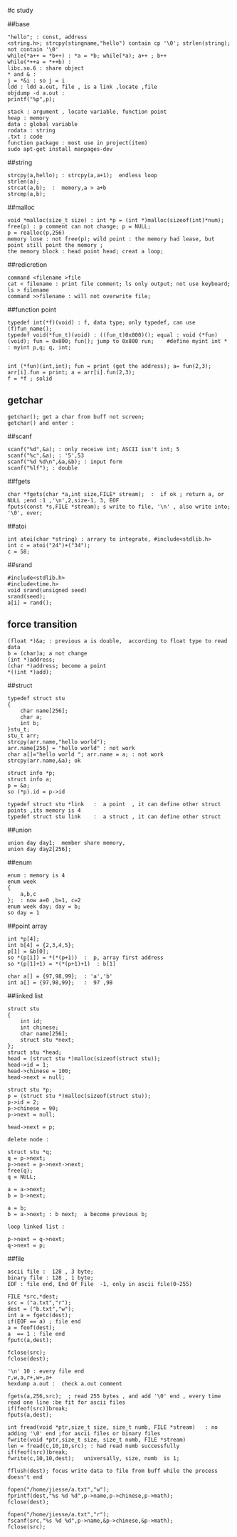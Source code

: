 #c study


##base

    "hello"; : const, address
    <string.h>; strcpy(stingname,"hello") contain cp '\0'; strlen(string); not contain '\0'
    while(*a++ = *b++) : *a = *b; while(*a); a++ ; b++
    while(*++a = *++b) :
    libc.so.6 : share object
    * and & :
    j = *&i : so j = i
    ldd : ldd a.out, file , is a link ,locate ,file 
    objdump -d a.out :
    printf("%p",p);
    
    stack : argument , locate variable, function point
    heap : memory
    data : global variable
    rodata : string 
    .txt : code
    function package : most use in project(item)
    sudo apt-get install manpages-dev
##string

    strcpy(a,hello); : strcpy(a,a+1);  endless loop
    strlen(a);
    strcat(a,b);  :  memory,a > a+b
    strcmp(a,b);



##malloc

    void *malloc(size_t size) : int *p = (int *)malloc(sizeof(int)*num);
    free(p) : p comment can not change; p = NULL;
    p = realloc(p,256)
    memory lose : not free(p); wild point : the memory had lease, but point still point the memory ;
    the memory block : head point head; creat a loop;

##redicretion

    command <filename >file
    cat < filename : print file comment; ls only output; not use keyboard; ls > filename
    command >>filename : will not overwrite file;

##function point 

    typedef int(*f)(void) : f, data type; only typedef, can use (f)fun_name();
    typedef void(*fun_t)(void) : ((fun_t)0x800)(); equal : void (*fun)(void); fun = 0x800; fun(); jump to 0x800 run;    #define myint int * : myint p,q; q, int; 
    

    int (*fun)(int,int); fun = print (get the address); a= fun(2,3);
    arr[i].fun = print; a = arr[i].fun(2,3);
    f = *f ; solid

## getchar

    getchar(); get a char from buff not screen;
    getchar() and enter :

##scanf

    scanf("%d",&a); : only receive int; ASCII isn't int; 5
    scanf("%c",&a); : '5',53
    scanf("%d %d\n",&a,&b); : input form
    scanf("%lf"); : double
##fgets

    char *fgets(char *a,int size,FILE* stream);  :  if ok ; return a, or NULL ;end :1 ,'\n',2,size-1, 3, EOF
    fputs(const *s,FILE *stream); s write to file, '\n' , also write into; '\0', over; 



##atoi

    int atoi(char *string) : arrary to integrate, #include<stdlib.h>
    int c = atoi("24")+("34");
    c = 58;

##srand

    #include<stdlib.h>
    #include<time.h>
    void srand(unsigned seed)
    srand(seed);
    a[i] = rand();


## force transition

    (float *)&a; : previous a is double,  according to float type to read data
    b = (char)a; a not change
    (int *)address;
    (char *)address; become a point
    *((int *)add);
   
##struct

    typedef struct stu
    {
        char name[256];
        char a;
        int b;
    }stu_t;
    stu_t arr;
    strcpy(arr.name,"hello world");
    arr.name[256] = "hello world" : not work
    char a[]="hello world "; arr.name = a; : not work
    strcpy(arr.name,&a); ok

    struct info *p;
    struct info a;
    p = &a;
    so (*p).id = p->id
    
    typedef struct stu *link   :  a point  , it can define other struct points ,its memory is 4
    typedef struct stu link    :  a struct , it can define other struct 


##union

    union day day1;  member share memory,
    union day day2[256];

##enum

    enum : memory is 4
    enum week
    {
        a,b,c  
    };  : now a=0 ,b=1, c=2
    enum week day; day = b; 
    so day = 1
    
##point array

    int *p[4]; 
    int b[4] = {2,3,4,5};
    p[1] = &b[0];
    so *(p[i]) = *(*(p+1))  :  p, array first address
    so *(p[1]+1) = *(*(p+1)+1)  : b[1]

    char a[] = {97,98,99};  : 'a','b'
    int a[] = {97,98,99};   :  97 ,98

##linked list

    struct stu
    {
        int id;
        int chinese;
        char name[256];
        struct stu *next;
    };
    struct stu *head;
    head = (struct stu *)malloc(sizeof(struct stu));
    head->id = 1;
    head->chinese = 100;
    head->next = null;

    struct stu *p;
    p = (struct stu *)malloc(sizeof(struct stu));
    p->id = 2;
    p->chinese = 90;
    p->next = null;

    head->next = p;
    
    delete node :

    struct stu *q;
    q = p->next;
    p->next = p->next->next;
    free(q);
    q = NULL;

    a = a->next;
    b = b->next;

    a = b;
    b = a->next; : b next;  a become previous b;

    loop linked list :

    p->next = q->next;
    q->next = p;

##file

    ascii file :  128 , 3 byte;  
    binary file : 128 , 1 byte;
    EOF : file end, End Of File  -1, only in ascii file(0~255)

    FILE *src,*dest;
    src = ("a.txt","r");
    dest = ("b.txt","w");
    int a = fgetc(dest);
    if(EOF == a) ; file end
    a = feof(dest);
    a  == 1 : file end
    fputc(a,dest);

    fclose(src);
    fclose(dest);

    '\n' 10 : every file end 
    r,w,a,r+,w+,a+
    hexdump a.out :  check a.out comment
    
    fgets(a,256,src);  ; read 255 bytes , and add '\0' end , every time read one line :be fit for ascii files 
    if(feof(src))break;
    fputs(a,dest);

    int fread(void *ptr,size_t size, size_t numb, FILE *stream)   : no adding '\0' end ;for ascii files or binary files
    fwrite(void *ptr,size_t size, size_t numb, FILE *stream)
    len = fread(c,10,10,src); : had read numb successfully
    if(feof(src))break;
    fwrite(c,10,10,dest);   universally, size, numb  is 1;

    fflush(dest); focus write data to file from buff while the process doesn't end 

    fopen("/home/jiesse/a.txt","w");
    fprintf(dest,"%s %d %d",p->name,p->chinese,p->math);
    fclose(dest);

    fopen("/home/jiesse/a.txt","r");
    fscanf(src,"%s %d %d",p->name,&p->chinese,&p->math);
    fclose(src);




